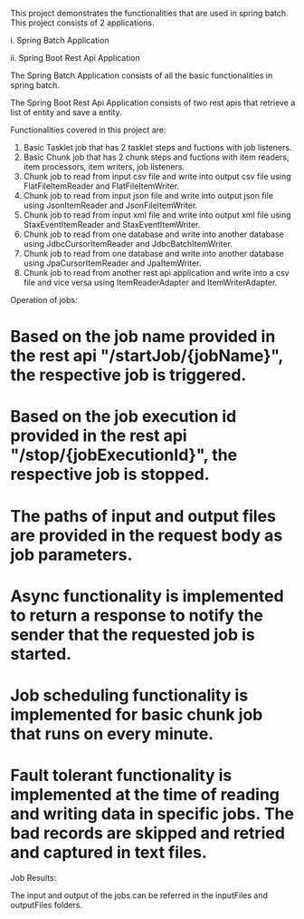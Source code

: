 This project demonstrates the functionalities that are used in spring batch. This project consists of 2 applications.

i. Spring Batch Application

ii. Spring Boot Rest Api Application

The Spring Batch Application consists of all the basic functionalities in spring batch.

The Spring Boot Rest Api Application consists of two rest apis that retrieve a list of entity and save a entity.

Functionalities covered in this project are:

1. Basic Tasklet job that has 2 tasklet steps and fuctions with job listeners.
2. Basic Chunk job that has 2 chunk steps and fuctions with item readers, item processors, item writers, job listeners.
3. Chunk job to read from input csv file and write into output csv file using FlatFileItemReader and FlatFileItemWriter.
4. Chunk job to read from input json file and write into output json file using JsonItemReader and JsonFileItemWriter.
5. Chunk job to read from input xml file and write into output xml file using StaxEventItemReader and StaxEventItemWriter.
6. Chunk job to read from one database and write into another database using JdbcCursorItemReader and JdbcBatchItemWriter.
7. Chunk job to read from one database and write into another database using JpaCursorItemReader and JpaItemWriter.
8. Chunk job to read from another rest api application and write into a csv file and vice versa using ItemReaderAdapter and ItemWriterAdapter.


Operation of jobs:

# Based on the job name provided in the rest api "/startJob/{jobName}", the respective job is triggered.
# Based on the job execution id provided in the rest api "/stop/{jobExecutionId}", the respective job is stopped.
# The paths of input and output files are provided in the request body as job parameters.
# Async functionality is implemented to return a response to notify the sender that the requested job is started.
# Job scheduling functionality is implemented for basic chunk job that runs on every minute.
# Fault tolerant functionality is implemented at the time of reading and writing data in specific jobs. The bad records are skipped and retried and captured in text files. 

Job Results:

The input and output of the jobs can be referred in the inputFiles and outputFiles folders.
